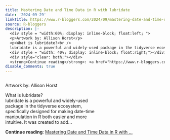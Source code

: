 ```yaml
---
title: Mastering Date and Time Data in R with lubridate
date: '2024-09-29'
linkTitle: https://www.r-bloggers.com/2024/09/mastering-date-and-time-data-in-r-with-lubridate/
source: R-bloggers
description: |-
  <div style = "width:60%; display: inline-block; float:left; ">
  <p>Artwork by: Allison Horst</p>
  <p>What is lubridate?<br />
  lubridate is a powerful and widely-used package in the tidyverse ecosystem, specifically designed for making date-time manipulation in R both easier and more intuitive. It was created to add...</p></div>
  <div style = "width: 40%; display: inline-block; float:right;"></div>
  <div style="clear: both;"></div>
  <strong>Continue reading</strong>: <a href="https://www.r-bloggers.com/2024/09/mastering-date-and-time-data-in-r-with-lubridate/">Mastering Date and Time Data in R with ...
disable_comments: true
---
```

<div style = "width:60%; display: inline-block; float:left; ">
<p>Artwork by: Allison Horst</p>
<p>What is lubridate?<br />
lubridate is a powerful and widely-used package in the tidyverse ecosystem, specifically designed for making date-time manipulation in R both easier and more intuitive. It was created to add...</p></div>
<div style = "width: 40%; display: inline-block; float:right;"></div>
<div style="clear: both;"></div>
<strong>Continue reading</strong>: <a href="https://www.r-bloggers.com/2024/09/mastering-date-and-time-data-in-r-with-lubridate/">Mastering Date and Time Data in R with ...